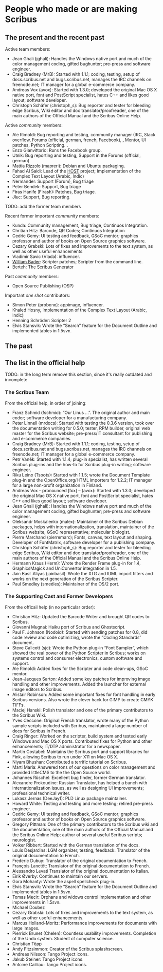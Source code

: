 # People who made or are making Scribus

## The present and the recent past

Active team members:

- Jean Ghali (jghali): Handles the Windows native port and much of the color management coding, gifted bughunter; pre-press and software engineer. 
- Craig Bradney (MrB): Started with 1.1.1; coding, testing, setup of docs.scribus.net and bugs.scribus.net, manages the IRC channels on freenode.net; IT manager for a global e-commerce company. 
- Andreas Vox  (avox): Started with 1.3.0; developed the original Mac OS X native port, font and PostScript specialist, hates C++ and likes good layout; software developer. 
- Christoph Schäfer (christoph_s): Bug reporter and tester for bleeding edge Scribus, Wiki editor and doc translator/proofreader, one of the main authors of the Official Manual and the Scribus Online Help. 

Active _community_ members:

- Ale Rimoldi: Bug reporting and testing, community manager (IRC, Stack overflow, Forums (official, german, french, Facebook), , Mentor, UI patches, Python Scripting. .
- Enzo Gianvittorio: Runs the Facebook group.
- Utnik: Bug reporting and testing, Support in the Forums (official, german).
- Mattia Rizzolo (mapreri): Debian and Ubuntu packaging.
- Fahad Al Saidi: Lead of the [HOST](http://host-oman.blogspot.com) project; Implementation of the Complex Text Layout (Arabic, Indic)
- Nermander: Support (Forum), Bug triage
- Peter Bendek: Support, Bug triage
- Firas Hanife (Firash): Patches, Bug triage.
- Jluc: Support, Bug reporting.

TODO: add the former team members

Recent former important _community_ members:

- Kunda: Community management, Bug triage, Continuos Integration.
- Chritian Hitz: Barcode, QR Codes; Continuos Integration
- Cedric Gemy: UI testing and feedback, GSoC mentor; graphics professor and author of books on Open Source graphics software. 
- Cezary Grabski: Lots of fixes and improvements to the text system, as well as other useful enhancements. 
- Vladimir Savic (Vlada): influencer.
- [William Bader](http://www.newspapersystems.com): Scripter patches; Scripter from the command line.
- Berteh: The [Scribus Generator](https://github.com/berteh/ScribusGenerator)

Past _community_ members:

- Open Source Publishing (OSP)

Important _one shot_ contributors:

- Simon Peter (probono): appimage, influencer.
- Khaled Hosny, Implementation of the Complex Text Layout (Arabic, Indic)
- Henning Schröder: Scripter 2
- Elvis Stansvik: Wrote the “Search” feature for the Document Outline and implemented tables in 1.5svn. 

## The past

## The list in the official help

TODO: in the long term remove this section, since it's really outdated and incomplete

### The Scribus Team

From the official help, in order of joining:

- Franz Schmid (fschmid): “Our Linus …”. The original author and main coder; software developer for a manufacturing company. 
- Peter Linnell (mrdocs): Started with testing the 0.3.6 version, took over the documentation writing for 0.5.0; tester, RPM builder, original web master for the Scribus website; pre-press/IT consultant for publishing and e-commerce companies. 
- Craig Bradney (MrB): Started with 1.1.1; coding, testing, setup of docs.scribus.net and bugs.scribus.net, manages the IRC channels on freenode.net; IT manager for a global e-commerce company. 
- Petr Vaněk: Started with 1.1.4; plug-in specialist, has written several Scribus plug-ins and the how-to for Scribus plug-in writing; software engineer. 
- Riku Leino (Tsoots): Started with 1.1.5; wrote the Document Template plug-in and the OpenOffice.org/HTML importers for 1.2.2; IT manager for a large non-profit organization in Finland. 
- Andreas Vox – pronounced [fox] – (avox): Started with 1.3.0; developed the original Mac OS X native port, font and PostScript specialist, hates C++ and likes good layout; software developer. 
- Jean Ghali (jghali): Handles the Windows native port and much of the color management coding, gifted bughunter; pre-press and software engineer. 
- Oleksandr Moskalenko (malex): Maintainer of the Scribus Debian packages, helps with internationalization, translation, maintainer of the Scribus website, GSoC representative; molecular biologist. 
- Pierre Marchand (pierremarc); Fonts, canvas, text layout and shaping. Developer of FontMatrix, software developer for a publishing company. 
- Christoph Schäfer (christoph_s): Bug reporter and tester for bleeding edge Scribus, Wiki editor and doc translator/proofreader, one of the main authors of the Official Manual and the Scribus Online Help. 
- Hermann Kraus (Herm): Wrote the Render Frame plug-in for 1.4, GraphicsMagick and UniConvertor integration in 1.5. 
- Jain Basil Aliyas (jainbasil): Wrote the XTG and IDML import filters and works on the next generation of the Scribus Scripter. 
- Paul Smedley (smedles): Maintainer of the OS/2 port. 

### The Supporting Cast and Former Developers

From the officail help (in no particular order): 

- Christian Hitz: Updated the Barcode Writer and brought QR codes to Scribus. 
- Giovanni Mugnai: Haiku port of Scribus and Ghostscript. 
- Paul F. Johnson (Nodoid): Started with sending patches for 0.8, did code review and code optimizing, wrote the “Coding Standards” document. 
- Steve Callcott (sjc): Wrote the Python plug-in “Font Sampler”, which showed the real power of the Python Scripter in Scribus; works on systems control and consumer electronics, custom software and support. 
- Ale Rimoldi: Added fixes for the Scripter and code clean-ups, GSoC mentor.
- Jean-Jacques Sarton: Added some key patches for improving image handling and other improvements. Added the launcher for external image editors to Scribus. 
- Alistair Robinson: Added some important fixes for font handling in early Scribus versions. Also wrote the clever hack for GIMP to create CMYK TIFFs. 
- Maciej Hanski: Polish translator and one of the primary contributors to the Scribus Wiki. 
- Yves Ceccone: Original French translator, wrote many of the Python sample scripts included with Scribus, maintained a large number of docs for Scribus in French. 
- Craig Ringer: Worked on the scripter, build system and tested early Windows and Mac OS X ports. Contributed fixes for Python and other enhancements; IT/DTP administrator for a newspaper. 
- Martin Costabel: Maintains the Scribus port and support libraries for Fink, allowing Scribus to run under X11 on Mac OS X. 
- Niyam Bhushan: Contributed a terrific tutorial on Scribus. 
- Marti Maria: Answered tons of our questions on color management and provided littleCMS to the the Open Source world. 
- Johannes Rüschel: Excellent bug finder, former German translator. 
- Alexandre Prokoudine: Russian Translator, has helped a bunch with internationalization issues, as well as designing UI improvements; professional technical writer. 
- Lukasz Jernas (DeeJay1): PLD Linux package maintainer. 
- Howard White: Testing and testing and more testing; retired pre-press engineer. 
- Cedric Gemy: UI testing and feedback, GSoC mentor; graphics professor and author of books on Open Source graphics software. 
- Gregory Pittman: One of the primary contributors to the Scribus wiki and the documentation, one of the main authors of the Official Manual and the Scribus Online Help; author of several useful Scribus scripts; neurologist. 
- Volker Ribbert: Started with the German translation of the docs. 
- Louis Desjardins: LGM organizer, testing, feedback. Translator of the original documentation to French. 
- Frederic Dubuy: Translator of the original documentation to French. 
- François Lanctôt: Translator of the original documentation to French. 
- Alessandro Levati Translator of the original documentation to Italian. 
- Eirik Øverby: Continues to maintain our servers. 
- Gora Mohanty: Wrote the aspell spellcheck plug-in. 
- Elvis Stansvik: Wrote the “Search” feature for the Document Outline and implemented tables in 1.5svn. 
- Tomas Mecir: Orphans and widows control implementation and other improvements in 1.5svn. 
- Michael Doubez 
- Cezary Grabski: Lots of fixes and improvements to the text system, as well as other useful enhancements. 
- Marcus Holland-Moritz: Performance improvements for documents with large images. 
- Pierrick Brunet (Chelen): Countless usability improvements. Completion of the Undo system. Student of computer science. 
- Christian Töpp 
- Andy Fitzsimmon: Creator of the Scribus splashscreen. 
- Andreas Nilsson: Tango Project icons. 
- Jakub Steiner: Tango Project icons. 
- Antoine Cailliau: Tango Project icons.
